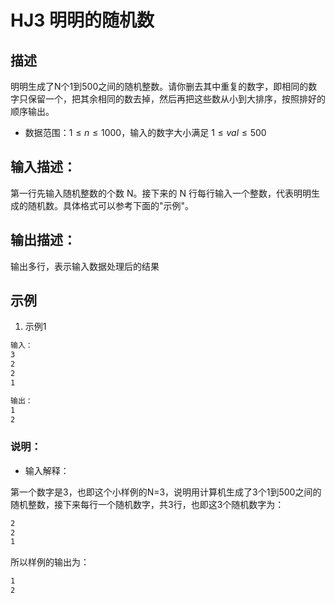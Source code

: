 # HJ3 明明的随机数

## 描述

明明生成了N个1到500之间的随机整数。请你删去其中重复的数字，即相同的数字只保留一个，把其余相同的数去掉，然后再把这些数从小到大排序，按照排好的顺序输出。

* 数据范围：$1 \leq n \leq 1000$，输入的数字大小满足 $1 \leq val \leq 500$

## 输入描述：

第一行先输入随机整数的个数 N。接下来的 N 行每行输入一个整数，代表明明生成的随机数。具体格式可以参考下面的"示例"。

## 输出描述：

输出多行，表示输入数据处理后的结果

## 示例

1. 示例1

```txt
输入：
3
2
2
1

输出：
1
2
```

### 说明：

* 输入解释：

第一个数字是3，也即这个小样例的N=3，说明用计算机生成了3个1到500之间的随机整数，接下来每行一个随机数字，共3行，也即这3个随机数字为：

```txt
2
2
1
```

所以样例的输出为：

```txt
1
2
```
